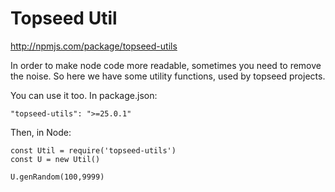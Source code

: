 # Topseed Util 

<http://npmjs.com/package/topseed-utils>

In order to make node code more readable, sometimes you need to remove the noise.
So here we have some utility functions, used by topseed projects. 

You can use it too. In package.json:

	"topseed-utils": ">=25.0.1"

Then, in Node:

	const Util = require('topseed-utils')
	const U = new Util() 

	U.genRandom(100,9999)